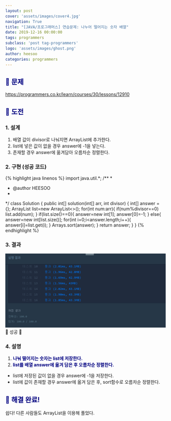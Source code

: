 ```yaml
---
layout: post
cover: 'assets/images/cover4.jpg'
navigation: True
title: "[JAVA/프로그래머스] 연습문제: 나누어 떨어지는 숫자 배열"
date: 2019-12-16 00:00:00
tags: programmers
subclass: 'post tag-programmers'
logo: 'assets/images/ghost.png'
author: heesoo
categories: programmers
---
```

## <span style="color:navy">👀 문제</span>
<https://programmers.co.kr/learn/courses/30/lessons/12910>

## <span style="color:navy">👊 도전</span>

### 1. 설계
1. 배열 값이 divisor로 나눠지면 ArrayList에 추가한다.
2. list에 넣은 값이 없을 경우 answer에 -1을 넣는다.
3. 존재할 경우 answer에 옮겨담아 오름차순 정렬한다.

### 2. 구현 (성공 코드)
{% highlight java linenos %}
import java.util.*;
/**
 *
 * @author HEESOO
 *
 */
 class Solution {
   public int[] solution(int[] arr, int divisor) {
       int[] answer = {};
       ArrayList<Integer> list=new ArrayList<>();
       for(int num:arr){
           if(num%divisor==0) list.add(num);
       }
       if(list.size()==0){
           answer=new int[1];
           answer[0]=-1;
       }
       else{
           answer=new int[list.size()];
           for(int i=0;i<answer.length;i++){
               answer[i]=list.get(i);
           }
           Arrays.sort(answer);
       }
       return answer;
   }
 }
 {% endhighlight %}

### 3. 결과
![실행결과](./assets/images/191216_5.PNG)
🤟 성공 🤟

### 4. 설명
1. **<span style="color:navy">나눠 떨어지는 숫자는 list에 저장한다.</span>**
2. **<span style="color:navy">list를 배열 answer에 옮겨 담은 후 오름차순 정렬한다.</span>**
- list에 저장된 값이 없을 경우 answer에 -1을 저장한다.
- list에 값이 존재할 경우 answer에 옮겨 담은 후, sort함수로 오름차순 정렬한다.

## <span style="color:navy">👏 해결 완료!</span>
쉽다! 다른 사람들도 ArrayList을 이용해 풀었다.
